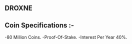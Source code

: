 ## DROXNE 


## Coin Specifications :- 
-80 Million Coins.
-Proof-Of-Stake.
-Interest Per Year 40%.


